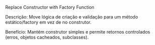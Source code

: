 Replace Constructor with Factory Function

Descrição: Move lógica de criação e validação para um método estático/factory em vez de no construtor.

Benefício: Mantém construtor simples e permite retornos controlados (erros, objetos cacheados, subclasses).
